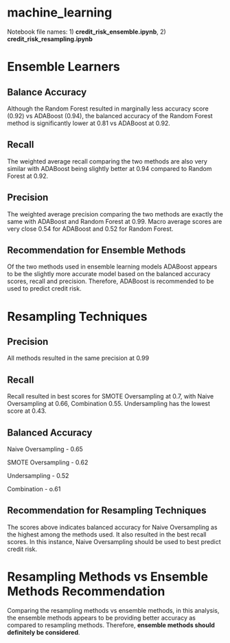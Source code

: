# machine_learning

Notebook file names: 1) __credit_risk_ensemble.ipynb__, 2) __credit_risk_resampling.ipynb__

# Ensemble Learners

## Balance Accuracy
Although the Random Forest resulted in marginally less accuracy score (0.92) vs ADABoost (0.94), the balanced accuracy of the Random Forest method is significantly lower at 0.81 vs ADABoost at 0.92. 

## Recall 
The weighted average recall comparing the two methods are also very similar with ADABoost being slightly better at 0.94 compared to Random Forest at 0.92.

## Precision 
The weighted average precision comparing the two methods are exactly the same with ADABoost and  Random Forest at 0.99. Macro average scores are very close 0.54 for ADABoost and 0.52 for Random Forest.

## Recommendation for Ensemble Methods

Of the two methods used in ensemble learning models ADABoost appears to be the slightly more accurate model based on the balanced accuracy scores, recall and precision. Therefore, ADABoost is recommended to be used to predict credit risk.

# Resampling Techniques

## Precision
    
All methods resulted in the same precision at 0.99

## Recall

Recall resulted in best scores for SMOTE Oversampling at 0.7, with Naive Oversampling at 0.66, Combination 0.55. Undersampling has the lowest score at 0.43.

## Balanced Accuracy

Naive Oversampling - 0.65

SMOTE Oversampling - 0.62

Undersampling - 0.52

Combination - o.61

## Recommendation for Resampling Techniques
The scores above indicates balanced accuracy for Naive Oversampling as the highest among the methods used. It also resulted in the best recall scores. In this instance, Naive Oversampling should be used to best predict credit risk.

# Resampling Methods vs Ensemble Methods Recommendation

Comparing the resampling methods vs ensemble methods, in this analysis, the ensemble methods appears to be providing better accuracy as compared to resampling methods. Therefore, __ensemble methods should definitely be considered__.


